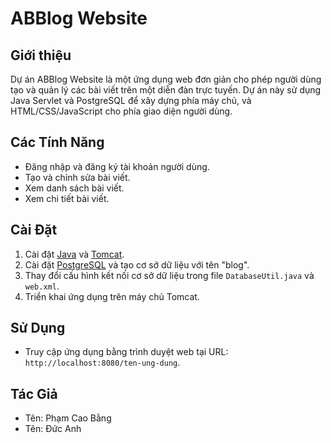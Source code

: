 # ABBlog Website

## Giới thiệu

Dự án ABBlog Website là một ứng dụng web đơn giản cho phép người dùng tạo và quản lý các bài viết trên một diễn đàn trực tuyến. Dự án này sử dụng Java Servlet và PostgreSQL để xây dựng phía máy chủ, và HTML/CSS/JavaScript cho phía giao diện người dùng.

## Các Tính Năng

- Đăng nhập và đăng ký tài khoản người dùng.
- Tạo và chỉnh sửa bài viết.
- Xem danh sách bài viết.
- Xem chi tiết bài viết.

## Cài Đặt

1. Cài đặt [Java](https://www.java.com) và [Tomcat](http://tomcat.apache.org/).
2. Cài đặt [PostgreSQL](https://www.postgresql.org/) và tạo cơ sở dữ liệu với tên "blog".
3. Thay đổi cấu hình kết nối cơ sở dữ liệu trong file `DatabaseUtil.java` và `web.xml`.
4. Triển khai ứng dụng trên máy chủ Tomcat.

## Sử Dụng

- Truy cập ứng dụng bằng trình duyệt web tại URL: `http://localhost:8080/ten-ung-dung`.

## Tác Giả

- Tên: Phạm Cao Bằng
- Tên: Đức Anh
